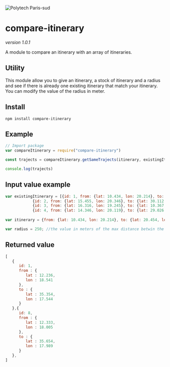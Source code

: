 ![Polytech Paris-sud](https://www.usinenouvelle.com/mediatheque/3/4/0/000268043_image_260x175.jpg)
# compare-itinerary
_version 1.0.1_

A module to compare an itinerary with an array of itineraries.

## Utility
This module allow you to give an itinerary, a stock of itinerary and a radius and see if there is already one existing itinerary that match your itinerary. You can modify the value of the radius in meter.

## Install
```
npm install compare-itinerary
```

## Example
```javascript
// Import package
var compareItinerary = require("compare-itinerary")

const trajects = compareItinerary.getSameTrajects(itinerary, existingItinerary, radius);

console.log(trajects)
```

## Input value example
```javascript
var existingItinerary = [{id: 1, from: {lat: 10.434, lon: 20.214}, to: {lat: 20.454, lon: 40.455}},
			{id: 2, from: {lat: 15.455, lon: 20.346}, to: {lat: 30.112, lon: 35.069}},
			{id: 3, from: {lat: 16.316, lon: 19.245}, to: {lat: 10.367, lon: 20.985}},
			{id: 4, from: {lat: 14.346, lon: 20.119}, to: {lat: 29.026, lon: 34.399}}];
                        
var itinerary = {from: {lat: 10.434, lon: 20.214}, to: {lat: 20.454, lon: 40.455}}; 

var radius = 250; //the value in meters of the max distance betwin the base traject and the existing one.
```

## Returned value
```javascript
[
   {
      id: 1,
      from : {
         lat : 12.236,
         lon : 18.541
      },
      to : {
         lat : 35.354,
         lon : 17.544
      }
   },{
      id: 8,
      from : {
         lat : 12.333,
         lon : 18.005
      },
      to : {
         lat : 35.654,
         lon : 17.989
      }
   },
]
```
